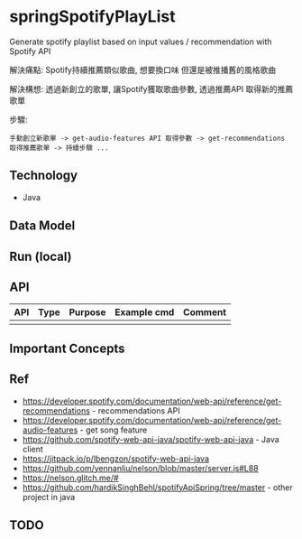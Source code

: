 # springSpotifyPlayList

Generate spotify playlist based on input values / recommendation with Spotify API

解決痛點: Spotify持續推薦類似歌曲, 想要換口味 但還是被推播舊的風格歌曲

解決構想: 透過新創立的歌單, 讓Spotify獲取歌曲參數, 透過推薦API 取得新的推薦歌單

步驟: 

```
手動創立新歌單 -> get-audio-features API 取得參數 -> get-recommendations 取得推薦歌單 -> 持續步驟 ...
```

## Technology
- Java

## Data Model


## Run (local)


## API

| API | Type | Purpose | Example cmd | Comment|
| ----- | -------- | ---- | ----- | ---- |
|  |  |  || |

## Important Concepts

## Ref

- https://developer.spotify.com/documentation/web-api/reference/get-recommendations - recommendations API
- https://developer.spotify.com/documentation/web-api/reference/get-audio-features - get song feature
- https://github.com/spotify-web-api-java/spotify-web-api-java - Java client
- https://jitpack.io/p/lbengzon/spotify-web-api-java
- https://github.com/yennanliu/nelson/blob/master/server.js#L88
- https://nelson.glitch.me/#
- https://github.com/hardikSinghBehl/spotifyApiSpring/tree/master - other project in java

## TODO
